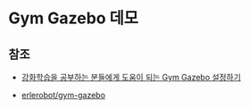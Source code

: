 # Gym Gazebo 데모

## 참조

- [강화학습을 공부하는 분들에게 도움이 되는 Gym Gazebo 설정하기](https://pinkwink.kr/1269)

- [erlerobot/gym-gazebo](https://github.com/erlerobot/gym-gazebo/blob/master/INSTALL.md)